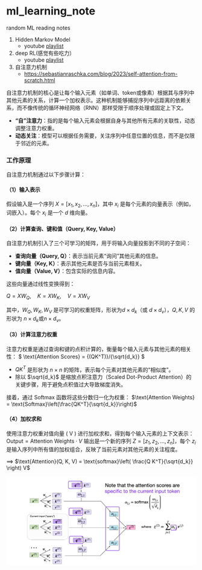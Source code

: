 # ml_learning_note
random ML reading notes
1. Hidden Markov Model
    - youtube [playlist](https://www.youtube.com/playlist?list=PLix7MmR3doRo3NGNzrq48FItR3TDyuLCo)
2. deep RL(感觉有些吃力）
    - youtube [playlist](https://www.youtube.com/watch?v=2GwBez0D20A&list=PLwRJQ4m4UJjNymuBM9RdmB3Z9N5-0IlY0)
3. 自注意力机制
    - https://sebastianraschka.com/blog/2023/self-attention-from-scratch.html

自注意力机制的核心是让每个输入元素（如单词、token或像素）根据其与序列中其他元素的关系，计算一个加权表示。这种机制能够捕捉序列中远距离的依赖关系，而不像传统的循环神经网络（RNN）那样受限于顺序处理或固定上下文。

- **“自”注意力**：指的是每个输入元素会根据自身与其他所有元素的关联性，动态调整注意力权重。
- **动态关注**：模型可以根据任务需要，关注序列中任意位置的信息，而不是仅限于邻近的元素。

### **工作原理**
自注意力机制通过以下步骤计算：

#### （1）**输入表示**
假设输入是一个序列 $X = [x_1, x_2, ..., x_n]$，其中 $x_i$ 是每个元素的向量表示（例如，词嵌入）。每个 $x_i$ 是一个 $d$ 维向量。

#### （2）**计算查询、键和值（Query, Key, Value）**
自注意力机制引入了三个可学习的矩阵，用于将输入向量投影到不同的子空间：
- **查询向量（Query, Q）**：表示当前元素“询问”其他元素的信息。
- **键向量（Key, K）**：表示其他元素是否与当前元素相关。
- **值向量（Value, V）**：包含实际的信息内容。

这些向量通过线性变换得到：

$Q = XW_Q, \quad K = XW_K, \quad V = XW_V$

其中，$W_Q, W_K, W_V$ 是可学习的权重矩阵，形状为$d \times d_k$（或 $d \times d_v$），$Q, K, V$ 的形状为 $n \times d_k$或$n \times d_v$。

#### （3）**计算注意力权重**
注意力权重是通过查询和键的点积计算的，衡量每个输入元素与其他元素的相关性：
$
    \text{Attention Scores} = {(QK^T)}/{\sqrt{d_k}}
$
- $QK^T$  是形状为 $n \times n$ 的矩阵，表示每个元素对其他元素的“相似度”。
- 除以 $\sqrt{d_k}$ 是缩放点积注意力（Scaled Dot-Product Attention）的关键步骤，用于避免点积值过大导致梯度消失。

接着，通过 Softmax 函数将这些分数归一化为权重：
$\text{Attention Weights} = \text{Softmax}\left(\frac{QK^T}{\sqrt{d_k}}\right)$

#### （4）**加权求和**
使用注意力权重对值向量 \( V \) 进行加权求和，得到每个输入元素的上下文表示：
$\text{Output} = \text{Attention Weights} \cdot V$
输出是一个新的序列 $Z = [z_1, z_2, ..., z_n]$，每个 $z_i$ 是输入序列中所有值的加权组合，反映了当前元素对其他元素的关注程度。

==> $\text{Attention}(Q, K, V) = \text{softmax}\left( \frac{Q K^T}{\sqrt{d_k}} \right) V$

![diag](./image/self-attention.png)